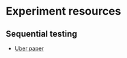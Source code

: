 # Experiment resources

## Sequential testing

- [Uber paper](https://arxiv.org/pdf/1905.10493.pdf)

